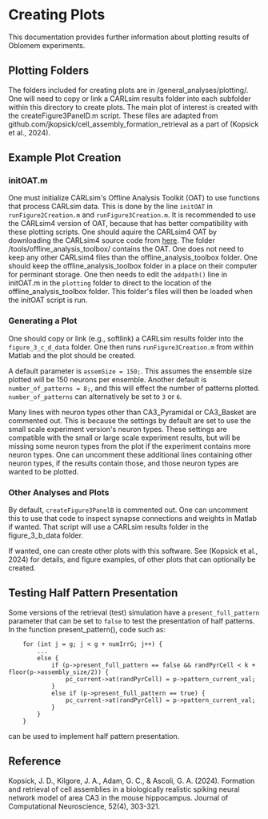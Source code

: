 Creating Plots
==============

This documentation provides further information about plotting results of Oblomem experiments.

## Plotting Folders

The folders included for creating plots are in /general_analyses/plotting/. One will need to copy or link a CARLsim results folder into each subfolder within this directory to create plots. The main plot of interest is created with the createFigure3PanelD.m script. These files are adapted from github.com/jkopsick/cell_assembly_formation_retrieval as a part of (Kopsick et al., 2024).

## Example Plot Creation

### initOAT.m

One must initialize CARLsim's Offline Analysis Toolkit (OAT) to use functions that process CARLsim data. This is done by the line `initOAT` in `runFigure2Creation.m` and `runFigure3Creation.m`. It is recommended to use the CARLsim4 version of OAT, because that has better compatibility with these plotting scripts. One should aquire the CARLsim4 OAT by downloading the CARLsim4 source code from [here](https://github.com/UCI-CARL/CARLsim4). The folder /tools/offline_analysis_toolbox/ contains the OAT. One does not need to keep any other CARLsim4 files than the offline_analysis_toolbox folder. One should keep the offline_analysis_toolbox folder in a place on their computer for perminant storage. One then needs to edit the `addpath()` line in initOAT.m in the `plotting` folder to direct to the location of the offline_analysis_toolbox folder. This folder's files will then be loaded when the initOAT script is run.

### Generating a Plot

One should copy or link (e.g., softlink) a CARLsim results folder into the `figure_3_c_d_data` folder. One then runs `runFigure3Creation.m` from within Matlab and the plot should be created.

A default parameter is `assemSize = 150;`. This assumes the ensemble size plotted will be 150 neurons per ensemble. Another default is `number_of_patterns = 8;`, and this will effect the number of patterns plotted. `number_of_patterns` can alternatively be set to `3` or `6`.

Many lines with neuron types other than CA3_Pyramidal or CA3_Basket are commented out. This is because the settings by default are set to use the small scale experiment version's neuron types. These settings are compatible with the small or large scale experiment results, but will be missing some neuron types from the plot if the experiment contains more neuron types. One can uncomment these additional lines containing other neuron types, if the results contain those, and those neuron types are wanted to be plotted.

### Other Analyses and Plots

By default, `createFigure3PanelB` is commented out. One can uncomment this to use that code to inspect synapse connections and weights in Matlab if wanted. That script will use a CARLsim results folder in the figure_3_b_data folder.

If wanted, one can create other plots with this software. See (Kopsick et al., 2024) for details, and figure examples, of other plots that can optionally be created.

## Testing Half Pattern Presentation

Some versions of the retrieval (test) simulation have a `present_full_pattern` parameter that can be set to `false` to test the presentation of half patterns. In the function present_pattern(), code such as:
```
	for (int j = g; j < g + numIrrG; j++) {
		...
		else {
			if (p->present_full_pattern == false && randPyrCell < k + floor(p->assembly_size/2)) {
				pc_current->at(randPyrCell) = p->pattern_current_val;
			}
			else if (p->present_full_pattern == true) {
				pc_current->at(randPyrCell) = p->pattern_current_val;
			}
		}
	}
```
can be used to implement half pattern presentation.

## Reference

Kopsick, J. D., Kilgore, J. A., Adam, G. C., & Ascoli, G. A. (2024). Formation and retrieval of cell assemblies in a biologically realistic spiking neural network model of area CA3 in the mouse hippocampus. Journal of Computational Neuroscience, 52(4), 303-321.